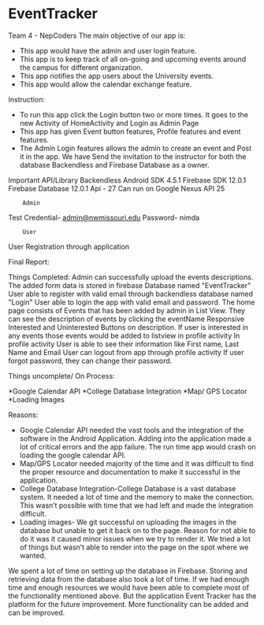 # EventTracker
Team 4 - NepCoders
The main objective of our app is:
- This app would have the admin and user login feature.
- This app is to keep track of all on-going and upcoming events around the campus for different organization.
- This app notifies the app users about the University events.
- This app would allow the calendar exchange feature.

Instruction:
* To run this app click the Login button two or more times. It goes to the new Activity of HomeActivity and Login as Admin Page
* This app has given Event button features, Profile features and event features.
* The Admin Login features allows the admin to create an event and Post it in the app.
We have Send the invitation to the instructor for both the database Backendless and Firebase Database as a owner.

Important API/Library
Backendless Android SDK 4.5.1
Firebase SDK 12.0.1
Firebase Database 12.0.1
Api - 27
Can run on Google Nexus API 25

        Admin
Test Credential- admin@nwmissouri.edu
Password- nimda

        User 
User Registration through application


Final Report:

Things Completed:
Admin can successfully upload the events descriptions.
The added form data is stored in firebase Database named "EventTracker"
User able to register with valid email through backendless database named "Login"
User able to login the app with valid email and password.
The home page consists of Events that has been added by admin in List View.
They can see the description of events by clicking the eventName
Responsive Interested and Uninterested Buttons on description.
If user is interested in any events those events would be added to listview in profile activity
In profile activity User is able to see their information like First name, Last Name and Email
User can logout from app through profile activity
If user forgot password, they can change their password.


Things uncomplete/ On Process:

*Google Calendar API
*College Database Integration
*Map/ GPS Locator
*Loading Images

Reasons:

- Google Calendar API needed the vast tools and the integration of the software in the Android Application. Adding into the application made a lot of critical errors and the app failure. The run time app would crash on loading the google calendar API.
- Map/GPS Locator needed majority of the time and it was difficult to find the proper resource and documentation to make it successful in the application.
- College Database Integration-College Database is a vast database system. It needed a lot of time and the memory to make the connection. This wasn’t possible with time that we had left and made the integration difficult. 
- Loading images- We git successful on uploading the images in the database but unable to get it back on to the page. Reason for not able to do it was it caused minor issues when we try to render it. We tried a lot of things but wasn’t able to render into the page on the spot where we wanted. 

We spent a lot of time on setting up the database in Firebase. Storing and retrieving data from the database also took a lot of time. If we had enough time and enough resources we would have been able to complete most of the functionality mentioned above. But the application  Event Tracker has the platform for the future improvement. More functionality can be added and can be improved.


